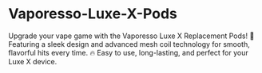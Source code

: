 # Vaporesso-Luxe-X-Pods
 Upgrade your vape game with the Vaporesso Luxe X Replacement Pods! 🚀 Featuring a sleek design and advanced mesh coil technology for smooth, flavorful hits every time. 🔥 Easy to use, long-lasting, and perfect for your Luxe X device. 
